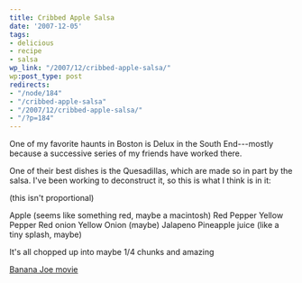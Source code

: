 ```yaml
---
title: Cribbed Apple Salsa
date: '2007-12-05'
tags:
- delicious
- recipe
- salsa
wp_link: "/2007/12/cribbed-apple-salsa/"
wp:post_type: post
redirects:
- "/node/184"
- "/cribbed-apple-salsa"
- "/2007/12/cribbed-apple-salsa/"
- "/?p=184"
---
```


One of my favorite haunts in Boston is Delux in the South End---mostly because a successive series of my friends have worked there.

One of their best dishes is the Quesadillas, which are made so in part by the salsa. I've been working to deconstruct it, so this is what I think is in it:

(this isn't proportional)

Apple (seems like something red, maybe a macintosh)
Red Pepper
Yellow Pepper
Red onion
Yellow Onion (maybe)
Jalapeno
Pineapple juice (like a tiny splash, maybe)

It's all chopped up into maybe 1/4 chunks and amazing

[Banana Joe movie](http://www.iucn-tftsg.org/?banana_joe)
